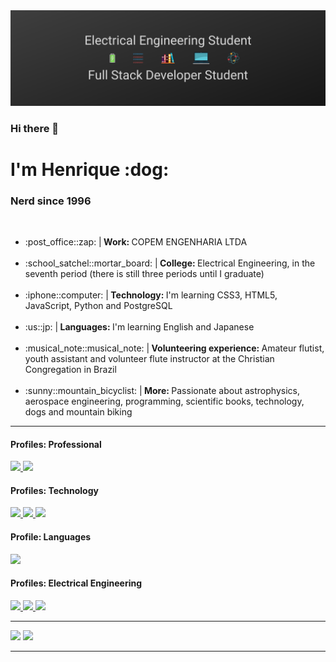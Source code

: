 <img width="auto" src="https://github.com/HenriqueMAP/HenriqueMap/blob/master/banner.png?raw=true">
<br>
<h3><b>Hi there 👋</b></h3>
<h1><b>I'm Henrique :dog:</b></h1>
<h3><b>Nerd since 1996</b></h3>
<br>
<di>
  <ul>
    <li>:post_office::zap: |<b> Work: </b> COPEM ENGENHARIA LTDA</li>
    <br>
    <li>:school_satchel::mortar_board: |<b> College: </b> Electrical Engineering, in the seventh period (there is still three periods until I graduate)</li>
    <br>
    <li>:iphone::computer: |<b> Technology: </b> I'm learning CSS3, HTML5, JavaScript, Python and PostgreSQL</li>
    <br>
    <li>:us::jp: |<b> Languages: </b> I'm learning English and Japanese</li>
    <br>
    <li>:musical_note::musical_note: |<b> Volunteering experience: </b> Amateur flutist, youth assistant and volunteer flute instructor at the Christian Congregation in Brazil</li>
    <br>
    <li>:sunny::mountain_bicyclist: |<b> More: </b> Passionate about astrophysics, aerospace engineering, programming, scientific books, technology, dogs and mountain biking</li>
  </ul>
</div>  
<hr>
<div style="float">
  <div>
    <h4>Profiles: Professional</h4>
    <div style="float">
      <a href="https://www.linkedin.com/in/henrique-matheus-alves-pereira">
        <img src="https://img.shields.io/badge/linkedin-%230077B5.svg?&style=for-the-badge&logo=linkedin&logoColor=white">
      </a>
      <a href="https://www.sourcerer.io/henriquemap">
        <img src="https://img.shields.io/static/v1?label=&message=Sourcerer&style=for-the-badge&color=149CFC">
      </a>
    </div>
  </div>
  <div>
    <h4>Profiles: Technology</h4>
    <div style="float">
      <a href="https://app.rocketseat.com.br/me/henrique-matheus-alves-pereira-1595861149">
        <img src="https://img.shields.io/static/v1?label=&message=Rocketseat&style=for-the-badge&color=8160B4">
      </a>
      <a href="https://web.digitalinnovation.one/users/henrique_map">
        <img src="https://img.shields.io/static/v1?label=&message=Digital%20Innovation%20One&style=for-the-badge&color=F0A322">
      </a>             
      <a href="https://docs.microsoft.com/pt-br/users/henriquematheusalvespereira/">
        <img src="https://img.shields.io/static/v1?label=&message=Microsoft%20Learn&style=for-the-badge&color=FC6406">
      </a>
    </div>
  </div>
  <div>
    <h4>Profile: Languages</h4>
    <div style="float">
      <a href="https://www.duolingo.com/profile/Henrique.Map">
        <img src="https://img.shields.io/static/v1?label=&message=Duolingo&style=for-the-badge&color=04E474">
      </a>
    </div>
  </div>
  <div>
    <h4>Profiles: Electrical Engineering</h4>
    <div style="float">
      <a href="https://www.multisim.com/contributors/112018-henriquemap/">
        <img src="https://img.shields.io/static/v1?label=&message=MultiSim&style=for-the-badge&color=3678D0"/>
      </a> 
      <a href="https://www.studocu.com/pt-br/user/4137012">
        <img src="https://img.shields.io/static/v1?label=&message=StuDocu&style=for-the-badge&color=98C3ED"/>
      </a>
      <a href="https://www.tinkercad.com/users/fIvebGGsZCo-henrique-matheus-alves-pereira">
        <img src="https://img.shields.io/static/v1?label=&message=TinkerCAD&style=for-the-badge&color=40A8B3"/>
      </a> 
    </div>
  </div>
</div>
<hr>
<div style="float">
  <img style="margin:100" src="https://github-readme-stats.vercel.app/api?username=HenriqueMAP&theme=monokai&show_icons=true">
  <img src="https://github-readme-stats.vercel.app/api/top-langs/?username=HenriqueMAP&theme=monokai&layout=compact">
</div>
<hr>
